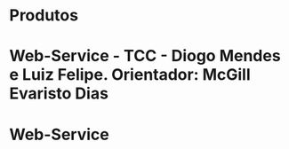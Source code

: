 # Produtos
# Web-Service - TCC - Diogo Mendes e Luiz Felipe.   Orientador: McGill Evaristo Dias
# Web-Service
